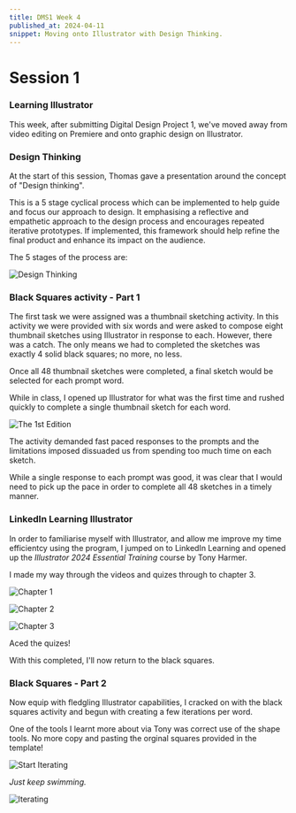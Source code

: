```yaml
---
title: DMS1 Week 4
published_at: 2024-04-11
snippet: Moving onto Illustrator with Design Thinking.
---
```


# Session 1

### Learning Illustrator

This week, after submitting Digital Design Project 1, we've moved away from video editing on Premiere and onto graphic design on Illustrator. 


### Design Thinking

At the start of this session, Thomas gave a presentation around the concept of "Design thinking". 

This is a 5 stage cyclical process which can be implemented to help guide and focus our approach to design. It emphasising a reflective and empathetic approach to the design process and encourages repeated iterative prototypes. If implemented, this framework should help refine the final product and enhance its impact on the audience.

The 5 stages of the process are:

![Design Thinking](/w04s01/DesignThinking.png)


### Black Squares activity - Part 1

The first task we were assigned was a thumbnail sketching activity. In this activity we were provided with six words and were asked to compose eight thumbnail sketches using Illustrator in response to each. However, there was a catch. The only means we had to completed the sketches was exactly 4 solid black squares; no more, no less. 

Once all 48 thumbnail sketches were completed, a final sketch would be selected for each prompt word.

While in class, I opened up Illustrator for what was the first time and rushed quickly to complete a single thumbnail sketch for each word.

![The 1st Edition](/w04s01/BlackSquares/BlackSquares_Development/1First_Edition.png)

The activity demanded fast paced responses to the prompts and the limitations imposed dissuaded us from spending too much time on each sketch.

While a single response to each prompt was good, it was clear that I would need to pick up the pace in order to complete all 48 sketches in a timely manner.


### LinkedIn Learning Illustrator

In order to familiarise myself with Illustrator, and allow me improve my time efficientcy using the program, I jumped on to LinkedIn Learning and opened up the *Illustrator 2024 Essential Training* course by Tony Harmer.

I made my way through the videos and quizes through to chapter 3.

![Chapter 1](/w04s01/LiL_Illustrator/Chapter1.png)

![Chapter 2](/w04s01/LiL_Illustrator/Chapter2.png)

![Chapter 3](/w04s01/LiL_Illustrator/Chapter3.png)

Aced the quizes!

With this completed, I'll now return to the black squares.

### Black Squares - Part 2

Now equip with fledgling Illustrator capabilities, I cracked on with the black squares activity and begun with creating a few iterations per word. 

One of the tools I learnt more about via Tony was correct use of the shape tools. No more copy and pasting the orginal squares provided in the template!

![Start Iterating](/w04s01/BlackSquares/BlackSquares_Development/2Start_Iterations.png)

*Just keep swimming.*

![Iterating](/w04s01/BlackSquares/BlackSquares_Development/3Iterating.png)